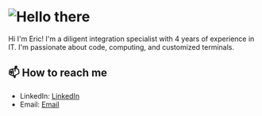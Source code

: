 # ![Hello there](hellothere.gif) 

Hi I'm Eric! I'm a diligent integration specialist with 4 years of experience in IT. I'm passionate about code, computing, and customized terminals. 


## 📫 How to reach me 

- LinkedIn: [LinkedIn](https://linkedin.com/in/eric-tossell)
- Email: [Email](mailto:eric@tossell.ca)

